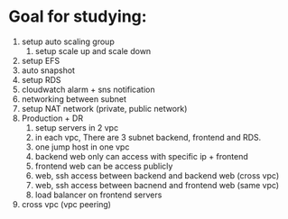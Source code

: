 # Goal for studying:

1. setup auto scaling group
   1. setup scale up and scale down
2. setup EFS
3. auto snapshot
4. setup RDS
5. cloudwatch alarm + sns notification
6. networking between subnet
7. setup NAT network (private, public network)
8. Production + DR
    1. setup servers in 2 vpc
    2. in each vpc, There are 3 subnet backend, frontend and RDS.
    3. one jump host in one vpc
    4. backend web only can access with specific ip + frontend
    4. frontend web can be access publicly
    4. web, ssh access between backend and backend web (cross vpc)
    4. web, ssh access between bacnend and frontend web (same vpc)
    1. load balancer on frontend servers
9. cross vpc (vpc peering)

